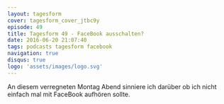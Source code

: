 ```yaml
---
layout: tagesform
cover: tagesform_cover_jtbc9y
episode: 49
title: Tagesform 49 - FaceBook ausschalten?
date: 2016-06-20 21:07:40
tags: podcasts tagesform facebook
navigation: true
disqus: true
logo: 'assets/images/logo.svg'
---
```


An diesem verregneten Montag Abend sinniere ich darüber
ob ich nicht einfach mal mit FaceBook aufhören sollte.
